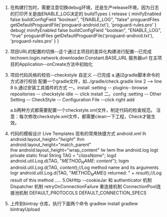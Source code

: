 

1.  在构建打包时，需要注意切换debug环境，还是生产release环境，因为日志的打印开关是由ENABLE_LOG决定的
 buildTypes {
        release {
            minifyEnabled false
            buildConfigField "boolean", "ENABLE_LOG", "false"
            proguardFiles getDefaultProguardFile('proguard-android.txt'), 'proguard-rules.pro'
        }
        debug{
            minifyEnabled false
            buildConfigField "boolean", "ENABLE_LOG", "true"
            proguardFiles getDefaultProguardFile('proguard-android.txt'), 'proguard-rules.pro'
        }
    }

2.  项目URL的配置的切换--这个通过主项目的差异化构建进行配置--已完成
    techown.login.network.downloader.Constant.BASE_URL 服务器url
    在主项目的Application--onCreate方法中初始化
3.  项目代码风格的校验--checkstyle  自定义 --已完成
    a.通过gradle脚本命令的方式进行校验
        配置一个gradle文件，如../gradle/check.gradle  line 2 --> line 8
    b.通过安装工具插件的方式
        一。install :setting -- plugins--browse repositories -- checkstyle idle -- click install
        二。config  :setting -- Other Setting -- CheckStyle -- Configuration File --click right add

    a.b两种方式都需要配置一个checkstyle.xml文件，制定代码的检查规范。
    注意：每次修改checkstyle.xml文件，都需要clean一下工程，Check才能生效。

4.  代码的模板设计 Live Templates
    现有的常用快捷方式
    android.xml
        lh      android:layout_height="$height$"
        lhm     android:layout_height="match_parent"\
        lhw     android:layout_height="wrap_content"
        lw
        lwm
        lhw
    android.log
        logt    private static final String TAG = "$className$";
        logd    android.util.Log.d(TAG, "$METHOD_NAME$: $content$");
        logm    android.util.Log.d(TAG, $content$);//Log method name and its arguments
        logr    android.util.Log.d(TAG, "$METHOD_NAME$() returned: " +  $result$);//Log result of this method
        .....
5.OkHttp --cookieJar 和 authenticator 机制
    Dispatcher 机制  retryOnConnectionFailure 重连接机制  ConnectionPool连接池机制  DEFAULT_PROTOCOLS
    DEFAULT_CONNECTION_SPECS

6. 上传到bintray 仓库，执行下面两个命令
    gradlew install
    gradlew bintrayUpload
